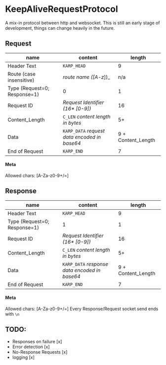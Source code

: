 # KeepAliveRequestProtocol

A mix-in protocol between http and websocket.
This is still an early stage of development, things can change heavily in the future.

## Request


| name | content | length |
| --- | --- | --- |
| Header Text | `KARP_HEAD` | 9 |
| Route (case insensitive) | _route name ([A-z_])_ | n/a |
| Type (Request=0; Response=1) | 0 | 1 |
| Request ID | _Request Identifier (16* [0-9])_ | 16 |
| Content_Length | `C_LEN` _content length in bytes_ | 5+ |
| Data | `KARP_DATA` _request data encoded in base64_ | 9 + Content_Length |
| End of Request | `KARP_END` | 7 |

#### Meta
Allowed chars: [A-Za-z0-9+/=]

## Response
| name | content | length |
| --- | --- | --- |
| Header Text | `KARP_HEAD` | 9 |
| Type (Request=0; Response=1) | 1 | 1 |
| Request ID | _Request Identifier (16* [0-9])_ | 16 |
| Content_Length | `C_LEN` _content length in bytes_  | 5+ |
| Data | `KARP_DATA` _response data encoded in base64_ | 9 + Content_Length |
| End of Request | `KARP_END` | 7 |

#### Meta
Allowed chars: [A-Za-z0-9+/=]
Every Response/Request socket send ends with `\n`

## TODO:
* Responses on failure [x]
* Error detection [x]
* No-Response Requests [x]
* logging [x]